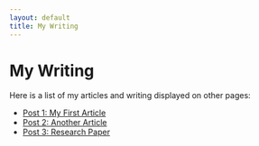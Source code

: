 ```yaml
---
layout: default
title: My Writing
---
```


# My Writing

Here is a list of my articles and writing displayed on other pages:

- [Post 1: My First Article](/post1.html)
- [Post 2: Another Article](/post2.html)
- [Post 3: Research Paper](/post3.html)
